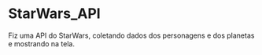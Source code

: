 # StarWars_API
 Fiz uma API do StarWars, coletando dados dos personagens e dos planetas e mostrando na tela.
